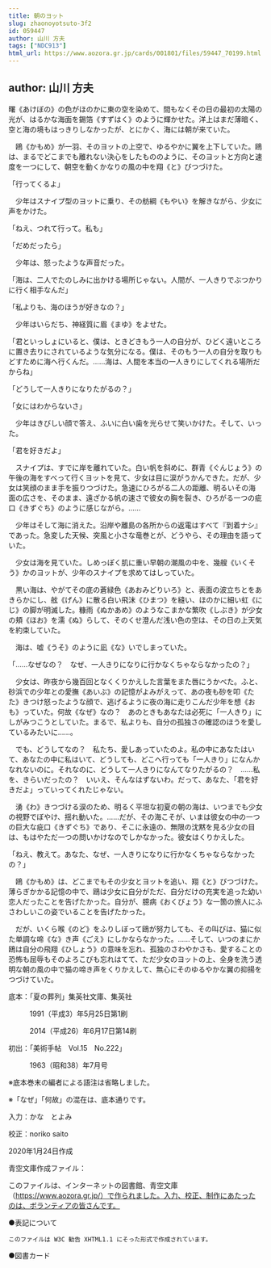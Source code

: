 ```yaml
---
title: 朝のヨット
slug: zhaonoyotsuto-3f2
id: 059447
author: 山川 方夫
tags: ["NDC913"]
html_url: https://www.aozora.gr.jp/cards/001801/files/59447_70199.html
---
```


## author: 山川 方夫

曙《あけぼの》の色がほのかに東の空を染めて、間もなくその日の最初の太陽の光が、はるかな海面を錫箔《すずはく》のように輝かせた。洋上はまだ薄暗く、空と海の境もはっきりしなかったが、とにかく、海には朝が来ていた。

　鴎《かもめ》が一羽、そのヨットの上空で、ゆるやかに翼を上下していた。鴎は、まるでどこまでも離れない決心をしたもののように、そのヨットと方向と速度を一つにして、朝空を動くかなりの風の中を翔《と》びつづけた。



「行ってくるよ」

　少年はスナイプ型のヨットに乗り、その舫綱《もやい》を解きながら、少女に声をかけた。

「ねえ、つれて行って。私も」

「だめだったら」

　少年は、怒ったような声音だった。

「海は、二人でたのしみに出かける場所じゃない。人間が、一人きりでぶつかりに行く相手なんだ」

「私よりも、海のほうが好きなの？」

　少年はいらだち、神経質に眉《まゆ》をよせた。

「君といっしょにいると、僕は、ときどきもう一人の自分が、ひどく遠いところに置き去りにされているような気分になる。僕は、そのもう一人の自分を取りもどすために海へ行くんだ。……海は、人間を本当の一人きりにしてくれる場所だからね」

「どうして一人きりになりたがるの？」

「女にはわからないさ」

　少年はきびしい顔で答え、ふいに白い歯を光らせて笑いかけた。そして、いった。

「君を好きだよ」

　スナイプは、すでに岸を離れていた。白い帆を斜めに、群青《ぐんじょう》の午後の海をすべって行くヨットを見て、少女は目に涙がうかんできた。だが、少女は笑顔のまま手を振りつづけた。急速にひろがる二人の距離、明るいその海面の広さを、そのまま、遠ざかる帆の速さで彼女の胸を裂き、ひろがる一つの疵口《きずぐち》のように感じながら。……

　少年はそして海に消えた。沿岸や離島の各所からの返電はすべて『到着ナシ』であった。急変した天候、突風と小さな竜巻とが、どうやら、その理由を語っていた。



　少女は海を見ていた。しめっぽく肌に重い早朝の潮風の中を、幾艘《いくそう》かのヨットが、少年のスナイプを求めてはしっていた。

　黒い海は、やがてその底の蒼緑色《あおみどりいろ》と、表面の波立ちとをあきらかにし、舷《げん》に散る白い飛沫《ひまつ》を縫い、ほのかに細い虹《にじ》の脚が明滅した。糠雨《ぬかあめ》のようなこまかな繁吹《しぶき》が少女の頬《ほお》を濡《ぬ》らして、そのくせ澄んだ浅い色の空は、その日の上天気を約束していた。

　海は、嘘《うそ》のように凪《な》いでしまっていた。

「……なぜなの？　なぜ、一人きりになりに行かなくちゃならなかったの？」

　少女は、昨夜から幾百回となくくりかえした言葉をまた唇にうかべた。ふと、砂浜での少年との愛撫《あいぶ》の記憶がよみがえって、あの夜も砂を叩《たた》きつけ怒ったような顔で、逃げるように夜の海に走りこんだ少年を想《おも》っていた。何故《なぜ》なの？　あのときもあなたは必死に「一人きり」にしがみつこうとしていた。まるで、私よりも、自分の孤独さの確認のほうを愛しているみたいに……。

　でも、どうしてなの？　私たち、愛しあっていたのよ。私の中にあなたはいて、あなたの中に私はいて、どうしても、どこへ行っても「一人きり」になんかなれないのに。それなのに、どうして一人きりになんてなりたがるの？　……私を、きらいだったの？　いいえ、そんなはずないわ。だって、あなた、「君を好きだよ」っていってくれたじゃない。

　湧《わ》きつづける涙のため、明るく平坦な初夏の朝の海は、いつまでも少女の視野でぼやけ、揺れ動いた。……だが、その海こそが、いまは彼女の中の一つの巨大な疵口《きずぐち》であり、そこに永遠の、無限の沈黙を見る少女の目は、もはやただ一つの問いかけなのでしかなかった。彼女はくりかえした。

「ねえ、教えて。あなた、なぜ、一人きりになりに行かなくちゃならなかったの？」



　鴎《かもめ》は、どこまでもその少女とヨットを追い、翔《と》びつづけた。薄らぎかかる記憶の中で、鴎は少女に自分がただ、自分だけの充実を追った幼い恋人だったことを告げたかった。自分が、臆病《おくびょう》な一箇の旅人にふさわしいこの姿でいることを告げたかった。

　だが、いくら喉《のど》をふりしぼって鴎が努力しても、その叫びは、猫に似た単調な啼《な》き声《ごえ》にしかならなかった。……そして、いつのまにか鴎は自分の飛翔《ひしょう》の意味を忘れ、孤独のさわやかさも、愛することの恐怖も屈辱もそのよろこびも忘れはてて、ただ少女のヨットの上、全身を洗う透明な朝の風の中で猫の啼き声をくりかえして、無心にそのゆるやかな翼の抑揚をつづけていた。













底本：「夏の葬列」集英社文庫、集英社

　　　1991（平成3）年5月25日第1刷

　　　2014（平成26）年6月17日第14刷

初出：「美術手帖　Vol.15　No.222」

　　　1963（昭和38）年7月号

※底本巻末の編者による語注は省略しました。

※「なぜ」「何故」の混在は、底本通りです。

入力：かな　とよみ

校正：noriko saito

2020年1月24日作成

青空文庫作成ファイル：

このファイルは、インターネットの図書館、青空文庫（https://www.aozora.gr.jp/）で作られました。入力、校正、制作にあたったのは、ボランティアの皆さんです。











●表記について


	このファイルは W3C 勧告 XHTML1.1 にそった形式で作成されています。







●図書カード
